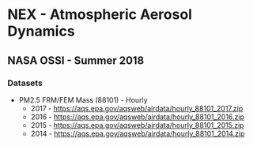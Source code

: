 # NEX - Atmospheric Aerosol Dynamics
## NASA OSSI - Summer 2018
### Datasets
* PM2.5 FRM/FEM Mass (88101) - Hourly
	* 2017 - https://aqs.epa.gov/aqsweb/airdata/hourly_88101_2017.zip
	* 2016 - https://aqs.epa.gov/aqsweb/airdata/hourly_88101_2016.zip
	* 2015 - https://aqs.epa.gov/aqsweb/airdata/hourly_88101_2015.zip
	* 2014 - https://aqs.epa.gov/aqsweb/airdata/hourly_88101_2014.zip
